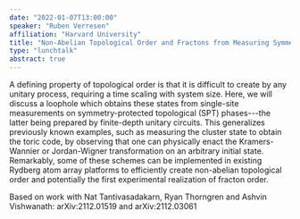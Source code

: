 ```yaml
---
date: "2022-01-07T13:00:00"
speaker: "Ruben Verresen"
affiliation: "Harvard University"
title: "Non-Abelian Topological Order and Fractons from Measuring Symmetry-Protected Topological Phases"
type: "lunchtalk"
abstract: true
---
```


A defining property of topological order is that it is difficult to create by any unitary process, requiring a time scaling with system size. Here, we will discuss a loophole which obtains these states from single-site measurements on symmetry-protected topological (SPT) phases---the latter being prepared by finite-depth unitary circuits. This generalizes previously known examples, such as measuring the cluster state to obtain the toric code, by observing that one can physically enact the Kramers-Wannier or Jordan-Wigner transformation on an arbitrary initial state. Remarkably, some of these schemes can be implemented in existing Rydberg atom array platforms to efficiently create non-abelian topological order and potentially the first experimental realization of fracton order.

Based on work with Nat Tantivasadakarn, Ryan Thorngren and Ashvin Vishwanath: arXiv:2112.01519 and arXiv:2112.03061
